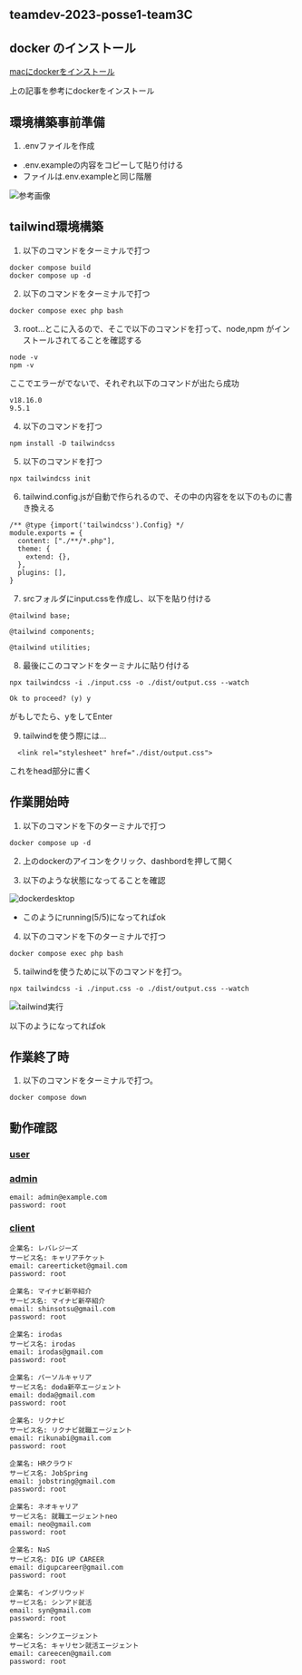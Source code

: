 ## teamdev-2023-posse1-team3C

## docker のインストール
[macにdockerをインストール](https://matsuand.github.io/docs.docker.jp.onthefly/desktop/mac/install/)

上の記事を参考にdockerをインストール

## 環境構築事前準備

1. .envファイルを作成
- .env.exampleの内容をコピーして貼り付ける
- ファイルは.env.exampleと同じ階層

![参考画像](./img/Screen%20Shot%202023-04-18%20at%209.54.28.png)
## tailwind環境構築

1. 以下のコマンドをターミナルで打つ
```
docker compose build 
docker compose up -d 
```

2. 以下のコマンドをターミナルで打つ
```
docker compose exec php bash 
```

3. root...とこに入るので、そこで以下のコマンドを打って、node,npm がインストールされてることを確認する

```
node -v 
npm -v
```

ここでエラーがでないで、それぞれ以下のコマンドが出たら成功

```
v18.16.0
9.5.1
```

4. 以下のコマンドを打つ
```
npm install -D tailwindcss
```

5. 以下のコマンドを打つ
```
npx tailwindcss init
```

6. tailwind.config.jsが自動で作られるので、その中の内容をを以下のものに書き換える
```
/** @type {import('tailwindcss').Config} */
module.exports = {
  content: ["./**/*.php"],
  theme: {
    extend: {},
  },
  plugins: [],
}
```

7. srcフォルダにinput.cssを作成し、以下を貼り付ける
```
@tailwind base;

@tailwind components;

@tailwind utilities;
```

8. 最後にこのコマンドをターミナルに貼り付ける
```
npx tailwindcss -i ./input.css -o ./dist/output.css --watch
```

```
Ok to proceed? (y) y
```
がもしでたら、yをしてEnter


9. tailwindを使う際には...
```
  <link rel="stylesheet" href="./dist/output.css">
```
これをhead部分に書く


## 作業開始時

1. 以下のコマンドを下のターミナルで打つ
```
docker compose up -d 
```

2. 上のdockerのアイコンをクリック、dashbordを押して開く

3. 以下のような状態になってることを確認

![dockerdesktop](./img/Screen%20Shot%202023-04-18%20at%209.42.20.png)

- このようにrunning(5/5)になってればok

4. 以下のコマンドを下のターミナルで打つ
```
docker compose exec php bash 
```

5. tailwindを使うために以下のコマンドを打つ。
```
npx tailwindcss -i ./input.css -o ./dist/output.css --watch
```
![tailwind実行](./img/Screen%20Shot%202023-04-18%20at%209.52.31.png)

以下のようになってればok

## 作業終了時
1. 以下のコマンドをターミナルで打つ。
```
docker compose down
```
## 動作確認
### [user](http://localhost:8080/user/index.php)


### [admin](http://localhost:8080/admin/auth/signin.php)
```
email: admin@example.com
password: root
```

### [client](http://localhost:8080/client/auth/signin.php)
```
企業名: レバレジーズ
サービス名: キャリアチケット
email: careerticket@gmail.com
password: root

企業名: マイナビ新卒紹介
サービス名: マイナビ新卒紹介
email: shinsotsu@gmail.com
password: root

企業名: irodas
サービス名: irodas
email: irodas@gmail.com
password: root

企業名: パーソルキャリア
サービス名: doda新卒エージェント
email: doda@gmail.com
password: root

企業名: リクナビ
サービス名: リクナビ就職エージェント
email: rikunabi@gmail.com
password: root

企業名: HRクラウド
サービス名: JobSpring
email: jobstring@gmail.com
password: root

企業名: ネオキャリア
サービス名: 就職エージェントneo
email: neo@gmail.com
password: root

企業名: NaS
サービス名: DIG UP CAREER
email: digupcareer@gmail.com
password: root

企業名: イングリウッド
サービス名: シンアド就活
email: syn@gmail.com
password: root

企業名: シンクエージェント
サービス名: キャリセン就活エージェント
email: careecen@gmail.com
password: root

```
